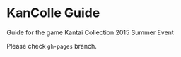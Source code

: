 # KanColle Guide
Guide for the game Kantai Collection 2015 Summer Event

Please check `gh-pages` branch.
